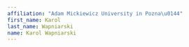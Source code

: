 ```yaml
---
affiliation: "Adam Mickiewicz University in Pozna\u0144"
first_name: Karol
last_name: Wapniarski
name: Karol Wapniarski
---
```

